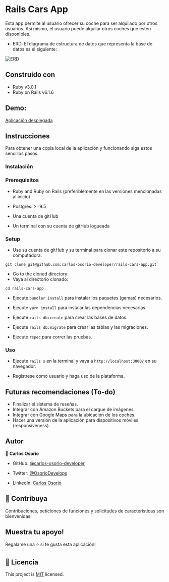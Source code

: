 # Rails Cars App

Esta app permite al usuario ofrecer su coche para ser alquilado por otros usuarios. Asi mismo, el usuario puede alquilar otros coches que esten disponibles.

- ERD: El diagrama de estructura de datos que representa la base de datos es el siguiente:


![ERD](https://user-images.githubusercontent.com/78050026/168529760-007fa444-51ed-4438-8575-537558891dc6.png)


## Construido con

- Ruby v3.0.1
- Ruby on Rails v6.1.6

## Demo:

[Aplicación desplegada](https://fletx-cars-app.herokuapp.com/)


## Instrucciones

Para obtener una copia local de la aplicación y funcionando siga estos sencillos pasos.

### Instalación

### Prerequisitos

- Ruby and Ruby on Rails (preferiblemente en las versiones mencionadas al inicio)

- Postgres: >=9.5

- Una cuenta de gitHub

- Un terminal con su cuenta de gitHub logueada

### Setup

- Use su cuenta de gitHub y su terminal para clonar este repositorio a su computadora:

```
git clone git@github.com:carlos-osorio-developer/rails-cars-app.git`
```

- Go to the cloned directory:
- Vaya al directorio clonado:

`cd rails-cars-app`

- Ejecute `bundler install` para instalar los paquetes (gemas) necesarios.

- Ejecute `yarn install` para instalar las dependencias necesarias.

- Ejecute `rails db:create` para crear las bases de datos.

- Ejecute `rails db:migrate` para crear las tablas y las migraciones.

- Ejecute `rspec` para correr las pruebas.

### Uso

- Ejecute `rails s` en la terminal y vaya a `http://localhost:3000/` en su navegador.

- Registrese como usuario y haga uso de la plataforma.


## Futuras recomendaciones (To-do)

- Finalizar el sistema de reseñas.
- Integrar con Amazon Buckets para el cargue de imágenes.
- Integrar con Google Maps para la ubicación de los coches.
- Hacer una versión de la aplicación para dispositivos móviles (responsiveness).


## Autor

👤 **Carlos Osorio**

- GitHub: [@carlos-osorio-developer](https://github.com/carlos-osorio-developer)

- Twitter: [@OsorioDevelops](hhttps://twitter.com/@OsorioDevelops)

- LinkedIn: [Carlos Osorio](https://www.linkedin.com/in/carlos-osorio-developer/)
​
## 🤝 Contribuya

Contribuciones, peticiones de funciones y solicitudes de características son bienvenidas!


## Muestra tu apoyo!

Regalame una ⭐️ si te gusta esta aplicación!


## 📝 Licencia

This project is [MIT](./MIT.md) licensed.
